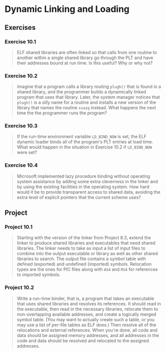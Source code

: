 # Dynamic Linking and Loading

## Exercises

### Exercise 10.1

> ELF shared libraries are often linked so that calls from one routine to another within a single shared library go
> through the PLT and have their addresses bound at run time. Is this useful? Why or why not?

### Exercise 10.2

> Imagine that a program calls a library routing `plugh()` that is found in a shared library, and the programmer builds
> a dynamically linked program that uses that library. Later, the system manager notices that `plugh()` is a silly name
> for a routine and installs a new version of the library that names the routine `xsazq` instead. What happens the next
> time the the programmer runs the program?

### Exercise 10.3

> If the run-time environment variable `LD_BIND_NOW` is set, the ELF dynamic loader binds all of the program's PLT
> entries at load time. What would happen in the situation in Exercise 10.2 if `LD_BIND_NOW` were set?

### Exercise 10.4

> Microsoft implemented lazy procedure binding without operating system assistance by adding some extra cleverness in
> the linker and by using the existing facilities in the operating system. How hard would it be to provide transparent
> access to shared data, avoiding the extra level of explicit pointers that the current scheme uses?

## Project

### Project 10.1

> Starting with the version of the linker from Project 8.3, extend the linker to produce shared libraries and
> executables that need shared libraries. The linker needs to take as input a list of input files to combine into the
> output executable or library as well as other shared libraries to search. The output file contains a symbol table
> with defined (exported) and undefined (imported) symbols. Relocation types are the ones for PIC files along with
> `AS4` and `RS4` for references to imported symbols.

### Project 10.2

> Write a run-time binder, that is, a program that takes an executable that uses shared libraries and resolves its
> references. It should read in the executable, then read in the necessary libraries, relocate them to non-overlapping
> available addresses, and create a logically merged symbol table. (You may want to actually create such a table, or
> you may use a list of per-file tables as ELF does.) Then resolve all of the relocations and external references. When
> you're done, all code and data should be assigned memory addresses, and all addresses in the code and data should be
> resolved and relocated to the assigned addresses.
